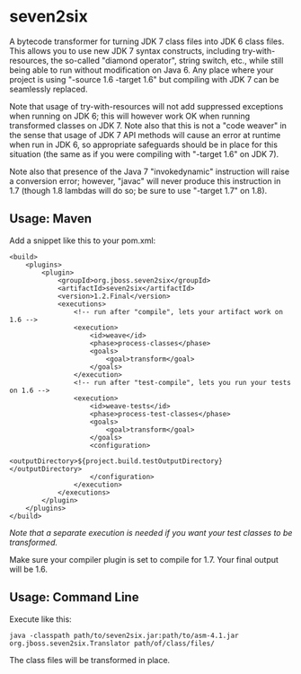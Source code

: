 seven2six
=========

A bytecode transformer for turning JDK 7 class files into JDK 6 class files.  This allows you to use new JDK 7 syntax constructs, including try-with-resources, the so-called "diamond operator", string switch, etc., while still being able to run without modification on Java 6.  Any place where your project is using "-source 1.6 -target 1.6" but compiling with JDK 7 can be seamlessly replaced.

Note that usage of try-with-resources will not add suppressed exceptions when running on JDK 6; this will however work OK when running transformed classes on JDK 7.  Note also that this is not a "code weaver" in the sense that usage of JDK 7 API methods will cause an error at runtime when run in JDK 6, so appropriate safeguards should be in place for this situation (the same as if you were compiling with "-target 1.6" on JDK 7).

Note also that presence of the Java 7 "invokedynamic" instruction will raise a conversion error; however, "javac" will never produce this instruction in 1.7 (though 1.8 lambdas will do so; be sure to use "-target 1.7" on 1.8).

Usage: Maven
------------
Add a snippet like this to your pom.xml:

    <build>
        <plugins>
            <plugin>
                <groupId>org.jboss.seven2six</groupId>
                <artifactId>seven2six</artifactId>
                <version>1.2.Final</version>
                <executions>
                    <!-- run after "compile", lets your artifact work on 1.6 -->
                    <execution>
                        <id>weave</id>
                        <phase>process-classes</phase>
                        <goals>
                            <goal>transform</goal>
                        </goals>
                    </execution>
                    <!-- run after "test-compile", lets you run your tests on 1.6 -->
                    <execution>
                        <id>weave-tests</id>
                        <phase>process-test-classes</phase>
                        <goals>
                            <goal>transform</goal>
                        </goals>
                        <configuration>
                            <outputDirectory>${project.build.testOutputDirectory}</outputDirectory>
                        </configuration>
                    </execution>
                </executions>
            </plugin>
        </plugins>
    </build>

_Note that a separate execution is needed if you want your test classes to be transformed._

Make sure your compiler plugin is set to compile for 1.7.  Your final output will be 1.6.

Usage: Command Line
-------------------
Execute like this:

    java -classpath path/to/seven2six.jar:path/to/asm-4.1.jar org.jboss.seven2six.Translator path/of/class/files/

The class files will be transformed in place.

